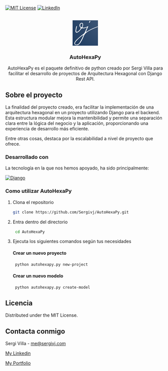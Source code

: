 [![MIT License][license-shield]][license-url]
[![LinkedIn][linkedin-shield]][linkedin-url]


<!-- SergiVJ LOGO -->
<br />
<div align="center">
  <a href="https://github.com/Sergivj/AutoHexaPy">
    <img src="src/logo-vj.png" alt="Logo" width="80" height="80">
  </a>

  <h3 align="center">AutoHexaPy</h3>

  <p align="center">
    AutoHexaPy es el paquete definitivo de python creado por Sergi Villa para facilitar el desarrollo de proyectos de Arquitectura Hexagonal con Django Rest API.
<br />
  </p>
</div>

<!-- ABOUT THE PROJECT -->
## Sobre el proyecto

La finalidad del proyecto creado, era facilitar la implementación de una arquitectura hexagonal en un proyecto utilizando Django para el backend. Esta estructura modular mejora la mantenibilidad y permite una separación clara entre la lógica del negocio y la aplicación, proporcionando una experiencia de desarrollo más eficiente.

Entre otras cosas, destaca por la escalabilidad a nivel de proyecto que ofrece.

### Desarrollado con

La tecnología en la que nos hemos apoyado, ha sido principalmente:

[![Django][Django-img]][Django-url]


### Como utilizar AutoHexaPy

1. Clona el repositorio
   ```sh
   git clone https://github.com/Sergivj/AutoHexaPy.git
   ```
2. Entra dentro del directorio
   ```sh
    cd AutoHexaPy
      ```
3. Ejecuta los siguientes comandos según tus necesidades

    #### Crear un nuevo proyecto
   ```sh
    python autohexapy.py new-project
      ``` 
    #### Crear un nuevo modelo
   ```sh
    python autohexapy.py create-model
   ```
   


<!-- LICENSE -->
## Licencia

Distributed under the MIT License.

<!-- CONTACT -->
## Contacta conmigo

Sergi Villa - me@sergivj.com

[My Linkedin][linkedin-url]

[My Portfolio][portfolio-url]


[license-shield]: https://img.shields.io/github/license/othneildrew/Best-README-Template.svg?style=for-the-badge
[license-url]: https://github.com/othneildrew/Best-README-Template/blob/master/LICENSE.txt
[linkedin-shield]: https://img.shields.io/badge/-LinkedIn-black.svg?style=for-the-badge&logo=linkedin&colorB=555
[linkedin-url]: https://linkedin.com/in/sergivj
[portfolio-url]: http://sergivj.com

[django-url]: https://linkedin.com/in/sergivj
[Django-img]: https://img.shields.io/badge/DJANGO-REST-ff1709?style=for-the-badge&logo=django&logoColor=white&color=gray&labelColor=black







